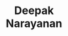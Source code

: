 ---
layout: page
title: <b>Deepak</b> <br> Narayanan
description: Microsoft Research
img: assets/img/deepak.JPG
redirect: https://deepakn94.github.io
importance: 1
category: speaker
---